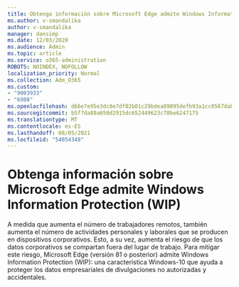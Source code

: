 ```yaml
---
title: Obtenga información sobre Microsoft Edge admite Windows Information Protection (WIP)
ms.author: v-smandalika
author: v-smandalika
manager: dansimp
ms.date: 12/03/2020
ms.audience: Admin
ms.topic: article
ms.service: o365-administration
ROBOTS: NOINDEX, NOFOLLOW
localization_priority: Normal
ms.collection: Adm_O365
ms.custom:
- "9003933"
- "6988"
ms.openlocfilehash: d66e7e95e3dc8e7df02b01c29bdea89895defb93a1cc0567dabc3914a8af22f6
ms.sourcegitcommit: b5f7da89a650d2915dc652449623c78be6247175
ms.translationtype: MT
ms.contentlocale: es-ES
ms.lasthandoff: 08/05/2021
ms.locfileid: "54054348"
---
```

# <a name="learn-how-microsoft-edge-supports-windows-information-protection-wip"></a>Obtenga información sobre Microsoft Edge admite Windows Information Protection (WIP)

A medida que aumenta el número de trabajadores remotos, también aumenta el número de actividades personales y laborales que se producen en dispositivos corporativos. Esto, a su vez, aumenta el riesgo de que los datos corporativos se compartan fuera del lugar de trabajo. Para mitigar este riesgo, Microsoft Edge (versión 81 o posterior) admite Windows Information Protection (WIP): una característica Windows-10 que ayuda a proteger los datos empresariales de divulgaciones no autorizadas y accidentales.
